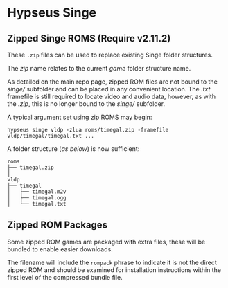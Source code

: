 # Hypseus Singe

## Zipped Singe ROMS (Require v2.11.2)

These `.zip` files can be used to replace existing Singe folder structures.

The _zip_ name relates to the current _game_ folder structure name.

As detailed on the main repo page, zipped ROM files are not bound to the _singe/_ subfolder and can be placed in any convenient location. The _.txt_ framefile is still required to locate video and audio data, however, as with the _.zip_, this is no longer bound to the _singe/_ subfolder.

A typical argument set using zip ROMS may begin:

```
hypseus singe vldp -zlua roms/timegal.zip -framefile vldp/timegal/timegal.txt ...
```


A folder structure (_as below_) is now sufficient:

```
roms
├── timegal.zip
│ 
vldp
├── timegal
│   ├── timegal.m2v
│   ├── timegal.ogg
│   └── timegal.txt
```

## Zipped ROM Packages

Some zipped ROM games are packaged with extra files, these will be bundled to enable easier downloads.

The filename will include the `rompack` phrase to indicate it is not the direct zipped ROM and should be examined for installation instructions within the first level of the compressed bundle file.
